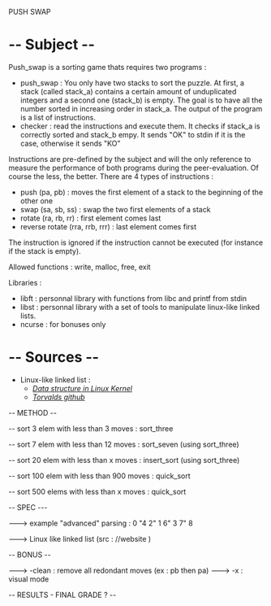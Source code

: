 PUSH SWAP 

-- Subject --
============

Push_swap is a sorting game thats requires two programs :
- push_swap : You only have two stacks to sort the puzzle. At first, a stack (called stack_a) contains a certain amount of unduplicated integers and a second one (stack_b) is empty. The goal is to have all the number sorted in increasing order in stack_a. The output of the program is a list of instructions.
- checker : read the instructions and execute them. It checks if  stack_a is correctly sorted and stack_b empy. It sends "OK" to stdin if it is the case, otherwise it sends "KO"

Instructions are pre-defined by the subject and will the only reference to measure the performance of both programs during the peer-evaluation. Of course the less, the better.
There are 4 types of instructions :
- push (pa, pb) : moves the first element of a stack to the beginning of the other one
- swap (sa, sb, ss) : swap the two first elements of a stack
- rotate (ra, rb, rr) : first element comes last
- reverse rotate (rra, rrb, rrr) : last element comes first

The instruction is ignored if the instruction cannot be executed (for instance if the stack is empty).

Allowed functions : write, malloc, free, exit

Libraries :
- libft : personnal library with functions from libc and printf from stdin
- libst : personnal library with a set of tools to manipulate linux-like linked lists.
- ncurse : for bonuses only

-- Sources --
=============

- Linux-like linked list : 
	- [*Data structure in Linux Kernel*](https://0xax.gitbooks.io/linux-insides/content/DataStructures/dlist.html)
	- [*Torvalds github*](https://github.com/torvalds/linux/blob/master/include/linux/list.h)

-- METHOD --

-- sort 3 elem with less than 3 moves : sort_three

-- sort 7 elem with less than 12 moves : sort_seven (using sort_three)

-- sort 20 elem with less than x moves : insert_sort (using sort_three)

-- sort 100 elem with less than 900 moves : quick_sort

-- sort 500 elems with less than x moves : quick_sort 




-- SPEC ---

---> example "advanced" parsing :  0 "4 2" 1 6"    3  7" 8

---> Linux like linked list (src : //website )





-- BONUS -- 

---> -clean : remove all redondant moves (ex : pb then pa)
---> -x : visual mode



-- RESULTS - FINAL GRADE ? --
